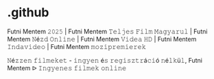 # .github

Futni Mentem 𝟸𝟶𝟸𝟻  | Futni Mentem 𝚃𝚎𝚕𝚓𝚎𝚜 𝙵𝚒𝚕𝚖 𝙼𝚊𝚐𝚢𝚊𝚛𝚞𝚕 | Futni Mentem 𝙽é𝚣𝚍 𝙾𝚗𝚕𝚒𝚗𝚎 | Futni Mentem 𝚅𝚒𝚍𝚎𝚊 𝙷𝙳 | Futni Mentem 𝙸𝚗𝚍𝚊𝚟𝚒𝚍𝚎𝚘 | Futni Mentem 𝚖𝚘𝚣𝚒𝚙𝚛𝚎𝚖𝚒𝚎𝚛𝚎𝚔

𝙽é𝚣𝚣𝚎𝚗 𝚏𝚒𝚕𝚖𝚎𝚔𝚎𝚝 - 𝚒𝚗𝚐𝚢𝚎𝚗 é𝚜 𝚛𝚎𝚐𝚒𝚜𝚣𝚝𝚛á𝚌𝚒ó 𝚗é𝚕𝚔ü𝚕, Futni Mentem ᐅ 𝙸𝚗𝚐𝚢𝚎𝚗𝚎𝚜 𝚏𝚒𝚕𝚖𝚎𝚔 𝚘𝚗𝚕𝚒𝚗𝚎
